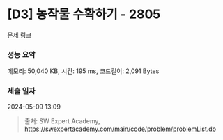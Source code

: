 # [D3] 농작물 수확하기 - 2805 

[문제 링크](https://swexpertacademy.com/main/code/problem/problemDetail.do?contestProbId=AV7GLXqKAWYDFAXB) 

### 성능 요약

메모리: 50,040 KB, 시간: 195 ms, 코드길이: 2,091 Bytes

### 제출 일자

2024-05-09 13:09



> 출처: SW Expert Academy, https://swexpertacademy.com/main/code/problem/problemList.do
